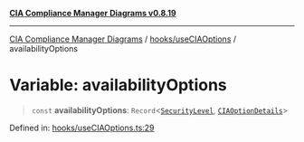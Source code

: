 [**CIA Compliance Manager Diagrams v0.8.19**](../../../README.md)

***

[CIA Compliance Manager Diagrams](../../../modules.md) / [hooks/useCIAOptions](../README.md) / availabilityOptions

# Variable: availabilityOptions

> `const` **availabilityOptions**: `Record`\<[`SecurityLevel`](../../../types/cia/type-aliases/SecurityLevel.md), [`CIAOptionDetails`](../interfaces/CIAOptionDetails.md)\>

Defined in: [hooks/useCIAOptions.ts:29](https://github.com/Hack23/cia-compliance-manager/blob/8a17389ebf0d2a027875b835eec814811b99abcc/src/hooks/useCIAOptions.ts#L29)
